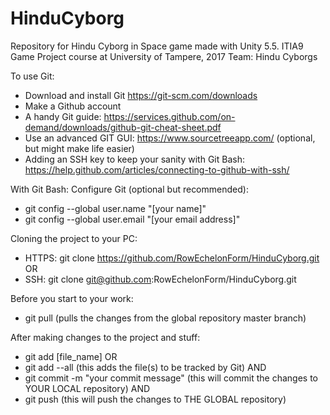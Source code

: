 # HinduCyborg
Repository for Hindu Cyborg in Space game made with Unity 5.5.
ITIA9 Game Project course at University of Tampere, 2017
Team: Hindu Cyborgs

To use Git:
- Download and install Git https://git-scm.com/downloads
- Make a Github account
- A handy Git guide: https://services.github.com/on-demand/downloads/github-git-cheat-sheet.pdf
- Use an advanced GIT GUI: https://www.sourcetreeapp.com/ (optional, but might make life easier)
- Adding an SSH key to keep your sanity with Git Bash: https://help.github.com/articles/connecting-to-github-with-ssh/

With Git Bash:
  Configure Git (optional but recommended):
  - git config --global user.name "[your name]"
  - git config --global user.email "[your email address]"

  Cloning the project to your PC:
  - HTTPS: git clone https://github.com/RowEchelonForm/HinduCyborg.git
  OR
  - SSH: git clone git@github.com:RowEchelonForm/HinduCyborg.git

  Before you start to your work:
  - git pull
  (pulls the changes from the global repository master branch)

  After making changes to the project and stuff:
  - git add [file_name]
  OR
  - git add --all
  (this adds the file(s) to be tracked by Git)
  AND
  - git commit -m "your commit message"
  (this will commit the changes to YOUR LOCAL repository)
  AND
  - git push
  (this will push the changes to THE GLOBAL repository)

